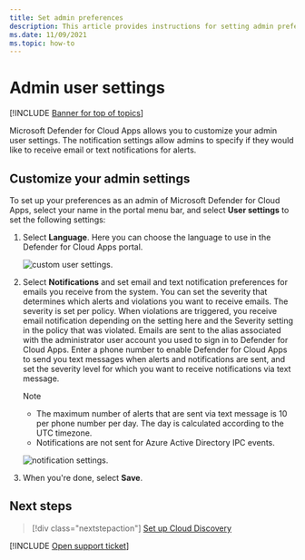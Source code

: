 ```yaml
---
title: Set admin preferences 
description: This article provides instructions for setting admin preferences in Defender for Cloud Apps.
ms.date: 11/09/2021
ms.topic: how-to
---
```

# Admin user settings

[!INCLUDE [Banner for top of topics](includes/banner.md)]

Microsoft Defender for Cloud Apps allows you to customize your admin user settings. The notification settings allow admins to specify if they would like to receive email or text notifications for alerts.

## Customize your admin settings

To set up your preferences as an admin of Microsoft Defender for Cloud Apps, select your name in the portal menu bar, and select **User settings** to set the following settings:

1. Select **Language**. Here you can choose the language to use in the Defender for Cloud Apps portal.

    ![custom user settings.](media/custom-language-settings.png)

2. Select **Notifications** and set email and text notification preferences for emails you receive from the system. You can set the severity that determines which alerts and violations you want to receive emails. The severity is set per policy. When violations are triggered, you receive email notification depending on the setting here and the Severity setting in the policy that was violated. Emails are sent to the alias associated with the administrator user account you used to sign in to Defender for Cloud Apps. Enter a phone number to enable Defender for Cloud Apps to send you text messages when alerts and notifications are sent, and set the severity level for which you want to receive notifications via text message.

    > [!NOTE]
    >
    > - The maximum number of alerts that are sent via text message is 10 per phone number per day. The day is calculated according to the UTC timezone.
    > - Notifications are not sent for Azure Active Directory IPC events.

    ![notification settings.](media/notification-settings.png)

3. When you're done, select **Save**.

## Next steps

> [!div class="nextstepaction"]
> [Set up Cloud Discovery](set-up-cloud-discovery.md)

[!INCLUDE [Open support ticket](includes/support.md)]
